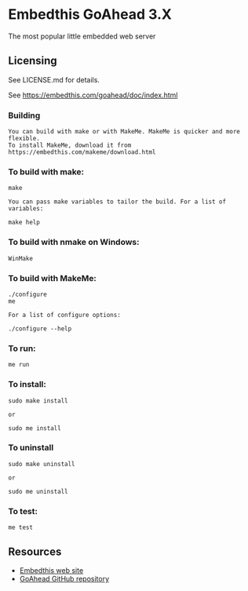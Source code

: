 Embedthis GoAhead 3.X
===

The most popular little embedded web server

Licensing
---
See LICENSE.md for details.


  See https://embedthis.com/goahead/doc/index.html

### Building
    You can build with make or with MakeMe. MakeMe is quicker and more flexible.
    To install MakeMe, download it from https://embedthis.com/makeme/download.html

### To build with make:

    make

    You can pass make variables to tailor the build. For a list of variables: 

    make help

### To build with nmake on Windows:

    WinMake

### To build with MakeMe:

    ./configure
    me

    For a list of configure options:

    ./configure --help

### To run:

    me run

### To install:

    sudo make install

    or 

    sudo me install

### To uninstall

    sudo make uninstall

    or

    sudo me uninstall

### To test:

    me test

Resources
---
  - [Embedthis web site](https://embedthis.com/)
  - [GoAhead GitHub repository](http://github.com/embedthis/goahead)
